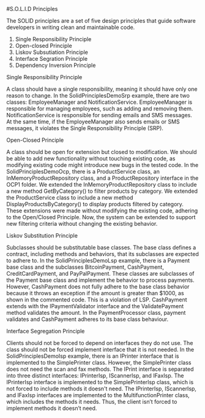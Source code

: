 #S.O.L.I.D Principles

The SOLID principles are a set of five design principles that guide software developers in writing clean and maintainable code. 
1.	Single Responsibility Principle
2.	Open-closed Principle
3.	Liskov Subsutiation Principle
4.	Interface Segration Principle
5.	Dependency Inversion Principle

Single Responsibility Principle

A class should have a single responsibility, meaning it should have only one reason to change.
In the SolidPrinciplesDemoSrp example, there are two classes: EmployeeManager and NotificationService. EmployeeManager is responsible for managing employees, such as adding and removing them. NotificationService is responsible for sending emails and SMS messages.  
At the same time, if the EmployeeManager also sends emails or SMS messages, it violates the Single Responsibility Principle (SRP).

Open-Closed Principle

A class should be open for extension but closed to modification. We should be able to add new functionality without touching existing code, as modifying existing code might introduce new bugs in the tested code.
In the SolidPrinciplesDemoOcp, there is a ProductService class, an InMemoryProductRepository class, and a ProductRepository interface in the OCP1 folder.
We extended the InMemoryProductRepository class to include a new method GetByCategory() to filter products by category.
We extended the ProductService class to include a new method DisplayProductsByCategory() to display products filtered by category.
These extensions were made without modifying the existing code, adhering to the Open/Closed Principle. Now, the system can be extended to support new filtering criteria without changing the existing behavior.

Liskov Substitution Principle

Subclasses should be substitutable base classes. The base class defines a contract, including methods and behaviors, that its subclasses are expected to adhere to.
In the SolidPrinciplesDemoLsp example, there is a Payment base class and the subclasses BitcoinPayment, CashPayment, CreditCardPayment, and PayPalPayment. These classes are subclasses of the Payment base class and implement the behavior to process payments. However, CashPayment does not fully adhere to the base class behavior because it throws an exception if the amount is greater than $1000, as shown in the commented code.  This is a violation of LSP.
CashPayment extends with the IPaymentValidator interface and the ValidatePayment method validates the amount. In the PaymentProcessor class, payment validates and CashPayment adheres to its base class behaviour.

Interface Segregation Principle

Clients should not be forced to depend on interfaces they do not use. The class should not be forced implement interface that it is not needed.
In the SolidPrinciplesDemoIsp example, there is an IPrinter interface that is implemented to the SimplePrinter class. However, the SimplePrinter class does not need the scan and fax methods.
The IPrint interface is separated into three distinct interfaces: IPrinterIsp, IScannerIsp, and IFaxIsp. The IPrinterIsp interface is implemented to the SimplePrinterIsp class, which is not forced to include methods it doesn't need. 
The IPrinterIsp, IScannerIsp, and IFaxIsp interfaces are implemented to the MultifunctionPrinter class, which includes the methods it needs.
Thus, the client isn’t forced to implement methods it doesn’t need.

